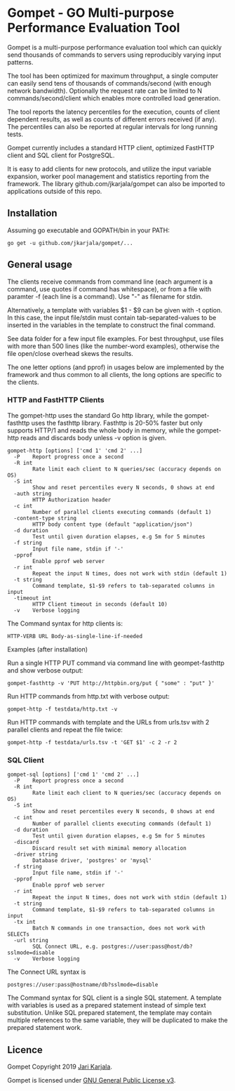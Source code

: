 # Gompet - GO Multi-purpose Performance Evaluation Tool

Gompet is a multi-purpose performance evaluation tool which can quickly send 
thousands of commands to servers using reproducibly varying input patterns.

The tool has been optimized for maximum throughput, a single computer can easily 
send tens of thousands of commands/second (with enough network bandwidth).
Optionally the request rate can be limited to N commands/second/client which 
enables more controlled load generation.

The tool reports the latency percentiles for the execution, counts of client
dependent results, as well as counts of different errors received (if any).
The percentiles can also be reported at regular intervals for long running tests.

Gompet currently includes a standard HTTP client, optimized FastHTTP client and 
SQL client for PostgreSQL.

It is easy to add clients for new protocols, and utilize the input variable expansion, 
worker pool management and statistics reporting from the framework. The library 
github.com/jkarjala/gompet can also be imported to applications outside of this repo.

## Installation

Assuming go executable and GOPATH/bin in your PATH:

```
go get -u github.com/jkarjala/gompet/...
```

## General usage

The clients receive commands from command line (each argument is a command, use quotes if 
command has whitespace), or from a file with paramter -f (each line is a command). 
Use "-" as filename for stdin. 

Alternatively, a template with variables $1 - $9 can be given with -t option. In this case, the input 
file/stdin must contain tab-separated-values to be inserted in the variables in the template to 
construct the final command.

See data folder for a few input file examples. For best throughput, use files with more than 500 lines 
(like the number-word examples), otherwise the file open/close overhead skews the results.

The one letter options (and pprof) in usages below are implemented by the framework and thus common
to all clients, the long options are specific to the clients.

### HTTP and FastHTTP Clients

The gompet-http uses the standard Go http library, while the gompet-fasthttp uses the fasthttp 
library. Fasthttp is 20-50% faster but only supports HTTP/1 and reads the whole body in memory,
while the gompet-http reads and discards body unless -v option is given.

```
gompet-http [options] ['cmd 1' 'cmd 2' ...]
  -P    Report progress once a second
  -R int
        Rate limit each client to N queries/sec (accuracy depends on OS)
  -S int
        Show and reset percentiles every N seconds, 0 shows at end
  -auth string
        HTTP Authorization header
  -c int
        Number of parallel clients executing commands (default 1)
  -content-type string
        HTTP body content type (default "application/json")
  -d duration
        Test until given duration elapses, e.g 5m for 5 minutes
  -f string
        Input file name, stdin if '-'
  -pprof
        Enable pprof web server
  -r int
        Repeat the input N times, does not work with stdin (default 1)
  -t string
        Command template, $1-$9 refers to tab-separated columns in input
  -timeout int
        HTTP Client timeout in seconds (default 10)
  -v    Verbose logging

```

The Command syntax for http clients is:

```
HTTP-VERB URL Body-as-single-line-if-needed
```

Examples (after installation)

Run a single HTTP PUT command via command line with geompet-fasthttp and show verbose output:
```
gompet-fasthttp -v 'PUT http://httpbin.org/put { "some" : "put" }'
```

Run HTTP commands from http.txt with verbose output:

```
gompet-http -f testdata/http.txt -v
```

Run HTTP commands with template and the URLs from urls.tsv 
with 2 parallel clients and repeat the file twice: 
```
gompet-http -f testdata/urls.tsv -t 'GET $1' -c 2 -r 2
```

### SQL Client

```
gompet-sql [options] ['cmd 1' 'cmd 2' ...]
  -P    Report progress once a second
  -R int
        Rate limit each client to N queries/sec (accuracy depends on OS)
  -S int
        Show and reset percentiles every N seconds, 0 shows at end
  -c int
        Number of parallel clients executing commands (default 1)
  -d duration
        Test until given duration elapses, e.g 5m for 5 minutes
  -discard
        Discard result set with mimimal memory allocation
  -driver string
        Database driver, 'postgres' or 'mysql'
  -f string
        Input file name, stdin if '-'
  -pprof
        Enable pprof web server
  -r int
        Repeat the input N times, does not work with stdin (default 1)
  -t string
        Command template, $1-$9 refers to tab-separated columns in input
  -tx int
        Batch N commands in one transaction, does not work with SELECTs
  -url string
        SQL Connect URL, e.g. postgres://user:pass@host/db?sslmode=disable
  -v    Verbose logging
```

The Connect URL syntax is 

```
postgres://user:pass@hostname/db?sslmode=disable
```

The Command syntax for SQL client is a single SQL statement. A template with
variables is used as a prepared statement instead of simple text substitution.
Unlike SQL prepared statement, the template may contain multiple references 
to the same variable, they will be duplicated to make the prepared statement 
work.

## Licence

Gompet Copyright 2019 [Jari Karjala](https://www.jarikarjala.com/). 

Gompet is licensed under [GNU General Public License v3](LICENSE).
